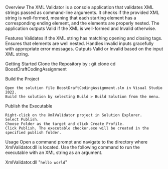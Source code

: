 Overview
The XML Validator is a console application that validates XML strings passed as command-line arguments. It checks if the provided XML string is well-formed, meaning that each starting element has a corresponding ending element, and the elements are properly nested. The application outputs Valid if the XML is well-formed and Invalid otherwise.

Features
    Validates if the XML string has matching opening and closing tags.
    Ensures that elements are well nested.
    Handles invalid inputs gracefully with appropriate error messages.
    Outputs Valid or Invalid based on the input XML string.

Getting Started
  Clone the Repository by :
    git clone <repository-url>
    cd BoostDraftCodingAssignment

Build the Project

    Open the solution file BoostDraftCodingAssignment.sln in Visual Studio 2022.
    Build the solution by selecting Build > Build Solution from the menu.

Publish the Executable

    Right-click on the XmlValidator project in Solution Explorer.
    Select Publish.
    Choose Folder as the target and click Create Profile.
    Click Publish. The executable checker.exe will be created in the specified publish folder.

Usage
Open a command prompt and navigate to the directory where XmlValidator.dll is located. Use the following command to run the executable with an XML string as an argument.

XmlValidator.dll "<Design><Code>hello world</Code></Design>"
